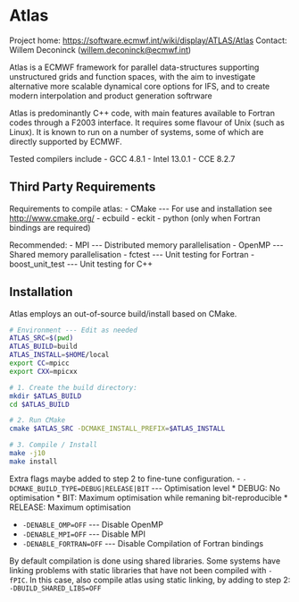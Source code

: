 Atlas
=====

Project home: https://software.ecmwf.int/wiki/display/ATLAS/Atlas
Contact: Willem Deconinck (willem.deconinck@ecmwf.int)

Atlas is a ECMWF framework for parallel data-structures supporting unstructured
grids and function spaces, with the aim to investigate alternative more scalable
dynamical core options for IFS, and to create modern interpolation and product
generation softrware

Atlas is predominantly C++ code, with main features available to Fortran codes
through a F2003 interface. It requires some flavour of Unix (such as Linux).
It is known to run on a number of systems, some of which are directly supported
by ECMWF.

Tested compilers include
    - GCC 4.8.1
    - Intel 13.0.1
    - CCE 8.2.7


Third Party Requirements
------------------------

Requirements to compile atlas:
    - CMake --- For use and installation see http://www.cmake.org/
    - ecbuild
    - eckit
    - python (only when Fortran bindings are required)

Recommended:
    - MPI --- Distributed memory parallelisation
    - OpenMP --- Shared memory parallelisation
    - fctest --- Unit testing for Fortran
    - boost_unit_test --- Unit testing for C++


Installation
------------

Atlas employs an out-of-source build/install based on CMake.

```bash
# Environment --- Edit as needed
ATLAS_SRC=$(pwd)
ATLAS_BUILD=build
ATLAS_INSTALL=$HOME/local
export CC=mpicc
export CXX=mpicxx

# 1. Create the build directory:
mkdir $ATLAS_BUILD
cd $ATLAS_BUILD

# 2. Run CMake
cmake $ATLAS_SRC -DCMAKE_INSTALL_PREFIX=$ATLAS_INSTALL

# 3. Compile / Install
make -j10
make install
```

Extra flags maybe added to step 2 to fine-tune configuration.
    - `-DCMAKE_BUILD_TYPE=DEBUG|RELEASE|BIT` --- Optimisation level
            * DEBUG:   No optimisation
            * BIT:     Maximum optimisation while remaning bit-reproducible
            * RELEASE: Maximum optimisation
   - `-DENABLE_OMP=OFF` --- Disable OpenMP
   - `-DENABLE_MPI=OFF` --- Disable MPI
   - `-DENABLE_FORTRAN=OFF` --- Disable Compilation of Fortran bindings

By default compilation is done using shared libraries. Some systems have linking
problems with static libraries that have not been compiled with `-fPIC`.
In this case, also compile atlas using static linking, by adding to step 2:
    `-DBUILD_SHARED_LIBS=OFF`

